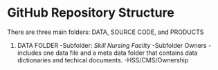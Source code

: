 # GitHub Repository Structure
There are three main folders: DATA, SOURCE CODE, and PRODUCTS
1. DATA FOLDER
   -Subfolder: *Skill Nursing Facilty*
   -Subfolder Owners - includes one data file and a meta data folder that contains data dictionaries and techical documents.
   -HSS/CMS/Ownership

